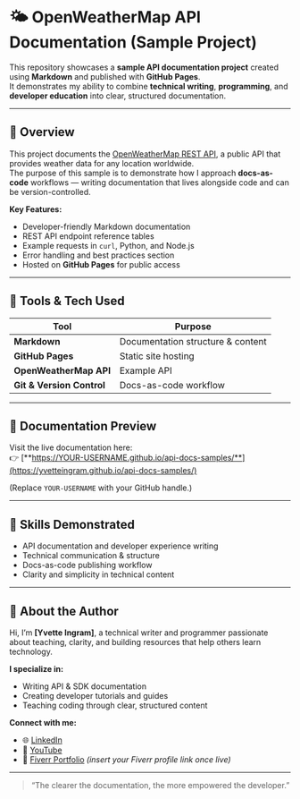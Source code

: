 # 🌤️ OpenWeatherMap API Documentation (Sample Project)

This repository showcases a **sample API documentation project** created using **Markdown** and published with **GitHub Pages**.  
It demonstrates my ability to combine **technical writing**, **programming**, and **developer education** into clear, structured documentation.

---

## 🚀 Overview
This project documents the [OpenWeatherMap REST API](https://openweathermap.org/api), a public API that provides weather data for any location worldwide.  
The purpose of this sample is to demonstrate how I approach **docs-as-code** workflows — writing documentation that lives alongside code and can be version-controlled.

**Key Features:**
- Developer-friendly Markdown documentation  
- REST API endpoint reference tables  
- Example requests in `curl`, Python, and Node.js  
- Error handling and best practices section  
- Hosted on **GitHub Pages** for public access  

---

## 🧩 Tools & Tech Used
| Tool | Purpose |
|------|----------|
| **Markdown** | Documentation structure & content |
| **GitHub Pages** | Static site hosting |
| **OpenWeatherMap API** | Example API |
| **Git & Version Control** | Docs-as-code workflow |

---

## 📘 Documentation Preview
Visit the live documentation here:  
👉 [**https://YOUR-USERNAME.github.io/api-docs-samples/**](https://yvetteingram.github.io/api-docs-samples/)

(Replace `YOUR-USERNAME` with your GitHub handle.)

---

## 🧠 Skills Demonstrated
- API documentation and developer experience writing  
- Technical communication & structure  
- Docs-as-code publishing workflow  
- Clarity and simplicity in technical content  

---

## 👋 About the Author
Hi, I’m **[Yvette Ingram]**, a technical writer and programmer passionate about teaching, clarity, and building resources that help others learn technology.

**I specialize in:**
- Writing API & SDK documentation  
- Creating developer tutorials and guides  
- Teaching coding through clear, structured content  

**Connect with me:**
- 🌐 [LinkedIn](https://www.linkedin.com/in/yvetteingram/)  
- 🎥 [YouTube](https://www.youtube.com/@ketorah.developer4330)  
- 💼 [Fiverr Portfolio](https://www.fiverr.com/) *(insert your Fiverr profile link once live)*  

---

> “The clearer the documentation, the more empowered the developer.”  

